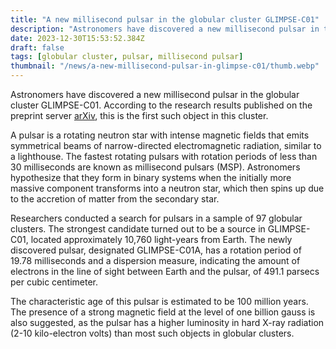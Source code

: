 ```yaml
---
title: "A new millisecond pulsar in the globular cluster GLIMPSE-C01"
description: "Astronomers have discovered a new millisecond pulsar in the globular cluster GLIMPSE-C01. This is the first such object in this cluster."
date: 2023-12-30T15:53:52.384Z
draft: false
tags: [globular cluster, pulsar, millisecond pulsar]
thumbnail: "/news/a-new-millisecond-pulsar-in-glimpse-c01/thumb.webp"
---
```


Astronomers have discovered a new millisecond pulsar in the globular cluster GLIMPSE-C01. According to the research results published on the preprint server [arXiv](https://dx.doi.org/10.48550/arxiv.2312.11694), this is the first such object in this cluster.

A pulsar is a rotating neutron star with intense magnetic fields that emits symmetrical beams of narrow-directed electromagnetic radiation, similar to a lighthouse. The fastest rotating pulsars with rotation periods of less than 30 milliseconds are known as millisecond pulsars (MSP). Astronomers hypothesize that they form in binary systems when the initially more massive component transforms into a neutron star, which then spins up due to the accretion of matter from the secondary star.

Researchers conducted a search for pulsars in a sample of 97 globular clusters. The strongest candidate turned out to be a source in GLIMPSE-C01, located approximately 10,760 light-years from Earth. The newly discovered pulsar, designated GLIMPSE-C01A, has a rotation period of 19.78 milliseconds and a dispersion measure, indicating the amount of electrons in the line of sight between Earth and the pulsar, of 491.1 parsecs per cubic centimeter.

The characteristic age of this pulsar is estimated to be 100 million years. The presence of a strong magnetic field at the level of one billion gauss is also suggested, as the pulsar has a higher luminosity in hard X-ray radiation (2-10 kilo-electron volts) than most such objects in globular clusters.